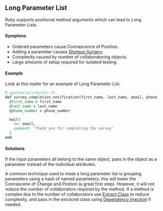 ## Long Parameter List

Ruby supports positional method arguments which can lead to Long Parameter Lists.

#### Symptons

* Ordered parameters cause Connascence of Position.
* Adding a parameter causes [Shotgun Surgery](#shotgun-surgery).
* Complexity caused by number of collaboratoring objects.
* Large amounts of setup required for isolated testing.

#### Example

Look at this mailer for an example of Long Parameter List.

```ruby
# app/mailers/mailer.rb
def survey_completion_notification(first_name, last_name, email, phone_number)
  @first_name = first_name
  @last_name = last_name
  @phone_number = phone_number

  mail(
    to: email,
    subject: 'Thank you for completing the survey'
  )
end
```

#### Solutions

If the input parameters all belong to the same object, pass in the object as a parameter
instead of the individual attributes.

A common technique used to mask a long parameter list is grouping parameters using a
 hash of named parameters; this will lower the Connascene of Change and Postion (a great first step). 
However, it will not reduce the number of collaborators required by the method.
If a method is complex due to the number of collaborators use 
[Extract Class](#extract-class) to reduce complexity, and pass in the extraced 
class using [Dependency Injection](#dependency-injection) if needed.
